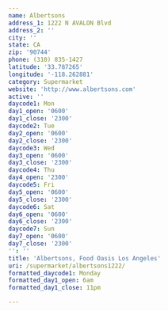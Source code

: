 ```yaml
---
name: Albertsons
address_1: 1222 N AVALON Blvd
address_2: ''
city: ''
state: CA
zip: '90744'
phone: (310) 835-1427
latitude: '33.787265'
longitude: '-118.262881'
category: Supermarket
website: 'http://www.albertsons.com'
active: ''
daycode1: Mon
day1_open: '0600'
day1_close: '2300'
daycode2: Tue
day2_open: '0600'
day2_close: '2300'
daycode3: Wed
day3_open: '0600'
day3_close: '2300'
daycode4: Thu
day4_open: '2300'
daycode5: Fri
day5_open: '0600'
day5_close: '2300'
daycode6: Sat
day6_open: '0600'
day6_close: '2300'
daycode7: Sun
day7_open: '0600'
day7_close: '2300'
'': ''
title: 'Albertsons, Food Oasis Los Angeles'
uri: /supermarket/albertsons1222/
formatted_daycode1: Monday
formatted_day1_open: 6am
formatted_day1_close: 11pm

---
```

